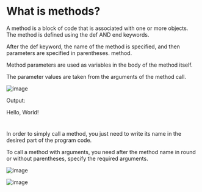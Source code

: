 # What is methods?

A method is a block of code that is associated with one or more objects.
The method is defined using the def AND end keywords.

After the def keyword, the name of the method is specified, and then parameters are specified in parentheses.
method.

Method parameters are used as variables in the body of the method itself.

The parameter values ​​are taken from the arguments of the method call.

![image](https://user-images.githubusercontent.com/70141250/126602202-0868362a-d5a1-4974-bb62-e527803f0d9c.png)

Output:

Hello, World!

#

In order to simply call a method, you just need to write its name in
the desired part of the program code.

To call a method with arguments, you need after the method name in round
or without parentheses, specify the required arguments.


![image](https://user-images.githubusercontent.com/70141250/126602810-7857182c-fe5e-414d-bfcb-8174321e7891.png)



![image](https://user-images.githubusercontent.com/70141250/126765977-c2526ac3-3da8-4c66-9392-1b9629790626.png)




